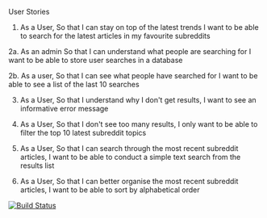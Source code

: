 User Stories

1. As a User,
   So that I can stay on top of the latest trends
   I want to be able to search for the latest articles in my favourite subreddits

2a. As an admin
   So that I can understand what people are searching for
   I want to be able to store user searches in a database

2b. As a user,
    So that I can see what people have searched for
    I want to be able to see a list of the last 10 searches

3. As a User,
   So that I understand why I don't get results,
   I want to see an informative error message

4. As a User,
   So that I don't see too many results,
   I only want to be able to filter the top 10 latest subreddit topics

5. As a User,
   So that I can search through the most recent subreddit articles,
   I want to be able to conduct a simple text search from the results list

6. As a User,
   So that I can better organise the most recent subreddit articles,
   I want to be able to sort by alphabetical order

[![Build Status](https://travis-ci.org/AlexHandy1/subredditor.svg?branch=master)](https://travis-ci.org/AlexHandy1/subredditor)